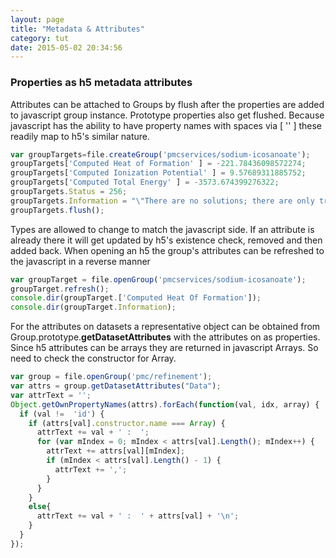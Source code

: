 ```yaml
---
layout: page
title: "Metadata & Attributes"
category: tut
date: 2015-05-02 20:34:56
---
```


### Properties as h5 metadata attributes

Attributes can be attached to Groups by flush after the properties are added to 
javascript group instance.  Prototype properties also get flushed.
Because javascript has the ability to have property names with spaces via [ '' ]
these readily map to h5's similar nature.

```javascript
var groupTargets=file.createGroup('pmcservices/sodium-icosanoate');
groupTargets['Computed Heat of Formation' ] = -221.78436098572274;
groupTargets['Computed Ionization Potential' ] = 9.57689311885752;
groupTargets['Computed Total Energy' ] = -3573.674399276322;
groupTargets.Status = 256;
groupTargets.Information = "\"There are no solutions; there are only trade-offs.\" -- Thomas Sowell";
groupTargets.flush();
```

Types are allowed to change to match the javascript side. If an attribute is
already there it will get updated by h5's existence check, removed and then
added back. When opening an h5 the group's attributes can be refreshed to the
javascript in a reverse manner

```javascript
var groupTarget = file.openGroup('pmcservices/sodium-icosanoate');
groupTarget.refresh();
console.dir(groupTarget.['Computed Heat Of Formation']);
console.dir(groupTarget.Information);
```

For the attributes on datasets a representative object can be obtained from
Group.prototype.**getDatasetAttributes** with the attributes on as properties.
Since h5 attributes can be arrays they are returned in javascript Arrays.  So
need to check the constructor for Array.

```javascript
var group = file.openGroup('pmc/refinement');
var attrs = group.getDatasetAttributes("Data");
var attrText = '';
Object.getOwnPropertyNames(attrs).forEach(function(val, idx, array) {
  if (val !=  'id') {
    if (attrs[val].constructor.name === Array) {
      attrText += val + ' :  ';
      for (var mIndex = 0; mIndex < attrs[val].Length(); mIndex++) {
        attrText += attrs[val][mIndex];
        if (mIndex < attrs[val].Length() - 1) {
          attrText += ',';
        }
      }
    }
    else{
      attrText += val + ' :  ' + attrs[val] + '\n';
    }
  }
});
```
